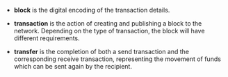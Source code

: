 * **block** is the digital encoding of the transaction details.

* **transaction** is the action of creating and publishing a block to the network. Depending on the type of transaction, the block will have different requirements.

* **transfer** is the completion of both a send transaction and the corresponding receive transaction, representing the movement of funds which can be sent again by the recipient.